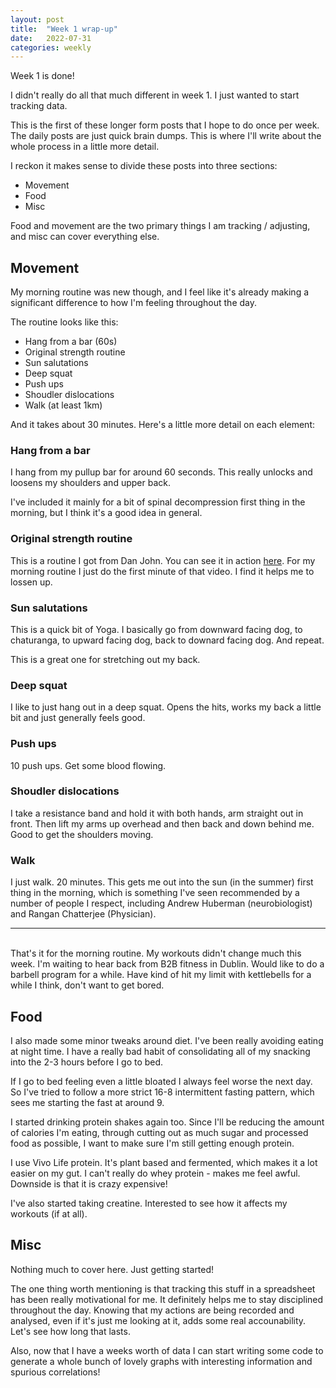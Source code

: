```yaml
---
layout: post
title:  "Week 1 wrap-up"
date:   2022-07-31
categories: weekly
---
```

Week 1 is done!

I didn't really do all that much different in week 1. I just wanted to start tracking data.

This is the first of these longer form posts that I hope to do once per week. The daily posts are just quick brain dumps.  This is where I'll write about the whole process in a little more detail.

I reckon it makes sense to divide these posts into three sections:

* Movement
* Food
* Misc

Food and movement are the two primary things I am tracking / adjusting, and misc can cover everything else.

## Movement
My morning routine was new though, and I feel like it's already making a significant difference to how I'm feeling throughout the day.

The routine looks like this:

* Hang from a bar (60s)
* Original strength routine
* Sun salutations
* Deep squat
* Push ups
* Shoudler dislocations
* Walk (at least 1km)

And it takes about 30 minutes. Here's a little more detail on each element:

### Hang from a bar
I hang from my pullup bar for around 60 seconds. This really unlocks and loosens my shoulders and upper back. 

I've included it mainly for a bit of spinal decompression first thing in the morning, but I think it's a good idea in general.

### Original strength routine
This is a routine I got from Dan John. You can see it in action [here](https://www.youtube.com/watch?v=BmGBpeYMGRQ). For my morning routine I just do the first minute of that video. I find it helps me to lossen up.

### Sun salutations
This is a quick bit of Yoga. I basically go from downward facing dog, to chaturanga, to upward facing dog, back to downard facing dog. And repeat.

This is a great one for stretching out my back.

### Deep squat
I like to just hang out in a deep squat. Opens the hits, works my back a little bit and just generally feels good.

### Push ups

10 push ups. Get some blood flowing.

### Shoudler dislocations
I take a resistance band and hold it with both hands, arm straight out in front. Then lift my arms up overhead and then back and down behind me. Good to get the shoulders moving.

### Walk
I just walk. 20 minutes. This gets me out into the sun (in the summer) first thing in the morning, which is something I've seen recommended by a number of people I respect, including Andrew Huberman (neurobiologist) and Rangan Chatterjee (Physician).
<br/>

---

<br/>
That's it for the morning routine. My workouts didn't change much this week. I'm waiting to hear back from B2B fitness in Dublin. Would like to do a barbell program for a while. Have kind of hit my limit with kettlebells for a while I think, don't want to get bored.

## Food
I also made some minor tweaks around diet. I've been really avoiding eating at night time. I have a really bad habit of consolidating all of my snacking into the 2-3 hours before I go to bed.

If I go to bed feeling even a little bloated I always feel worse the next day. So I've tried to follow a more strict 16-8 intermittent fasting pattern, which sees me starting the fast at around 9.

I started drinking protein shakes again too. Since I'll be reducing the amount of calories I'm eating, through cutting out as much sugar and processed food as possible, I want to make sure I'm still getting enough protein.

I use Vivo Life protein. It's plant based and fermented, which makes it a lot easier on my gut. I can't really do whey protein - makes me feel awful. Downside is that it is crazy expensive!

I've also started taking creatine. Interested to see how it affects my workouts (if at all).

## Misc

Nothing much to cover here. Just getting started! 

The one thing worth mentioning is that tracking this stuff in a spreadsheet has been really motivational for me. It definitely helps me to stay disciplined throughout the day. Knowing that my actions are being recorded and analysed, even if it's just me looking at it, adds some real accounability. Let's see how long that lasts.

Also, now that I have a weeks worth of data I can start writing some code to generate a whole bunch of lovely graphs with interesting information and spurious correlations!